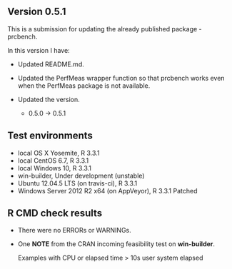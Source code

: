 ## Version 0.5.1
This is a submission for updating the already published package - prcbench.

In this version I have:

* Updated README.md.

* Updated the PerfMeas wrapper function so that prcbench works even when the PerfMeas package is not available.

* Updated the version.
    * 0.5.0 -> 0.5.1
    
## Test environments
* local OS X Yosemite, R 3.3.1
* local CentOS 6.7, R 3.3.1
* local Windows 10, R 3.3.1
* win-builder, Under development (unstable)
* Ubuntu 12.04.5 LTS (on travis-ci), R 3.3.1
* Windows Server 2012 R2 x64 (on AppVeyor), R 3.3.1 Patched

## R CMD check results
* There were no ERRORs or WARNINGs.

* One **NOTE** from the CRAN incoming feasibility test on **win-builder**.
      
    Examples with CPU or elapsed time > 10s user system elapsed

      